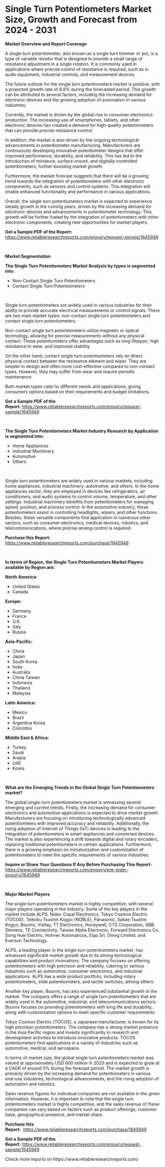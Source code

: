 <p><h1>Single Turn Potentiometers Market Size, Growth and Forecast from 2024 - 2031</h1></p><p><strong>Market Overview and Report Coverage</strong></p>
<p><p>A single turn potentiometer, also known as a single turn trimmer or pot, is a type of variable resistor that is designed to provide a small range of resistance adjustment in a single rotation. It is commonly used in applications where precise control of resistance is required, such as in audio equipment, industrial controls, and measurement devices.</p><p>The future outlook for the single turn potentiometers market is positive, with a projected growth rate of 8.8% during the forecasted period. This growth can be attributed to several factors, including the increasing demand for electronic devices and the growing adoption of automation in various industries.</p><p>Currently, the market is driven by the global rise in consumer electronics production. The increasing use of smartphones, tablets, and other electronic devices has created a demand for high-quality potentiometers that can provide precise resistance control.</p><p>In addition, the market is also driven by the ongoing technological advancements in potentiometer manufacturing. Manufacturers are continuously developing innovative potentiometer designs that offer improved performance, durability, and reliability. This has led to the introduction of miniature, surface-mount, and digitally-controlled potentiometers, further boosting market growth.</p><p>Furthermore, the market forecast suggests that there will be a growing trend towards the integration of potentiometers with other electronic components, such as sensors and control systems. This integration will enable enhanced functionality and performance in various applications.</p><p>Overall, the single turn potentiometers market is expected to experience steady growth in the coming years, driven by the increasing demand for electronic devices and advancements in potentiometer technology. This growth will be further fueled by the integration of potentiometers with other electronic components, creating new opportunities for market players.</p></p>
<p><strong>Get a Sample PDF of the Report:</strong> <a href="https://www.reliableresearchreports.com/enquiry/request-sample/1645949">https://www.reliableresearchreports.com/enquiry/request-sample/1645949</a></p>
<p>&nbsp;</p>
<p><strong>Market Segmentation</strong></p>
<p><strong>The Single Turn Potentiometers Market Analysis by types is segmented into:</strong></p>
<p><ul><li>Non-Contact Single Turn Potentiometers</li><li>Contact Single Turn Potentiometers</li></ul></p>
<p>&nbsp;</p>
<p><p>Single turn potentiometers are widely used in various industries for their ability to provide accurate electrical measurements or control signals. There are two main market types: non-contact single turn potentiometers and contact single turn potentiometers.</p><p>Non-contact single turn potentiometers utilize magnetic or optical technology, allowing for precise measurements without any physical contact. These potentiometers offer advantages such as long lifespan, high resistance to wear, and improved stability.</p><p>On the other hand, contact single turn potentiometers rely on direct physical contact between the resistance element and wiper. They are simpler in design and often more cost-effective compared to non-contact types. However, they may suffer from wear and require periodic maintenance.</p><p>Both market types cater to different needs and applications, giving consumers options based on their requirements and budget limitations.</p></p>
<p><strong>Get a Sample PDF of the Report:</strong>&nbsp;<a href="https://www.reliableresearchreports.com/enquiry/request-sample/1645949">https://www.reliableresearchreports.com/enquiry/request-sample/1645949</a></p>
<p>&nbsp;</p>
<p><strong>The Single Turn Potentiometers Market Industry Research by Application is segmented into:</strong></p>
<p><ul><li>Home Appliances</li><li>Industrial Machinery</li><li>Automotive</li><li>Others</li></ul></p>
<p>&nbsp;</p>
<p><p>Single-turn potentiometers are widely used in various markets, including home appliances, industrial machinery, automotive, and others. In the home appliances sector, they are employed in devices like refrigerators, air conditioners, and audio systems to control volume, temperature, and other settings. Industrial machinery benefits from potentiometers for managing speed, position, and process control. In the automotive industry, these potentiometers assist in controlling headlights, wipers, and other functions. Besides, these versatile components find application in numerous other sectors, such as consumer electronics, medical devices, robotics, and telecommunications, where precise analog control is required.</p></p>
<p><strong>Purchase this Report:</strong>&nbsp; <a href="https://www.reliableresearchreports.com/purchase/1645949">https://www.reliableresearchreports.com/purchase/1645949</a></p>
<p>&nbsp;</p>
<p><strong>In terms of Region, the Single Turn Potentiometers Market Players available by Region are:</strong></p>
<p>
    <p> <strong> North America: </strong>
        <ul>
            <li>United States</li>
            <li>Canada</li>
        </ul>
        </p> 
    <p> <strong> Europe: </strong>
        <ul>
            <li>Germany</li>
            <li>France</li>
            <li>U.K.</li>
            <li>Italy</li>
            <li>Russia</li>
        </ul>
        </p> 
    <p> <strong> Asia-Pacific: </strong>
        <ul>
            <li>China</li>
            <li>Japan</li>
            <li>South Korea</li>
            <li>India</li>
            <li>Australia</li>
            <li>China Taiwan</li>
            <li>Indonesia</li>
            <li>Thailand</li>
            <li>Malaysia</li>
        </ul>
        </p> 
    <p> <strong> Latin America: </strong>
        <ul>
            <li>Mexico</li>
            <li>Brazil</li>
            <li>Argentina Korea</li>
            <li>Colombia</li>
        </ul>
        </p> 
    <p> <strong> Middle East & Africa: </strong>
        <ul>
            <li>Turkey</li>
            <li>Saudi</li>
            <li>Arabia</li>
            <li>UAE</li>
            <li>Korea</li>
        </ul>
    </p>
    </p>
<p>&nbsp;</p>
<p><strong>What are the Emerging Trends in the Global Single Turn Potentiometers market?</strong></p>
<p><p>The global single-turn potentiometers market is witnessing several emerging and current trends. Firstly, the increasing demand for consumer electronics and automotive applications is expected to drive market growth. Manufacturers are focusing on introducing technologically advanced potentiometers with improved accuracy and reliability. Additionally, the rising adoption of Internet of Things (IoT) devices is leading to the integration of potentiometers in smart appliances and connected devices. The market is also experiencing a shift towards digital and rotary encoders, replacing traditional potentiometers in certain applications. Furthermore, there is a growing emphasis on miniaturization and customization of potentiometers to meet the specific requirements of various industries.</p></p>
<p><strong>Inquire or Share Your Questions If Any Before Purchasing This Report</strong>- <a href="https://www.reliableresearchreports.com/enquiry/pre-order-enquiry/1645949">https://www.reliableresearchreports.com/enquiry/pre-order-enquiry/1645949</a></p>
<p>&nbsp;</p>
<p><strong>Major Market Players</strong></p>
<p><p>The single turn potentiometers market is highly competitive, with several major players operating in the industry. Some of the key players in the market include ALPS, Nidec Copal Electronics, Tokyo Cosmos Electric (TOCOS), Teikoku Tsushin Kogyo (NOBLE), Panasonic, Sakae Tsushin Kogyo, Bourns, Vishay, TT Electronics, Honeywell, CTS Corporation, ABB, Siemens, TE Connectivity, Taiwan Alpha Electronic, Forward Electronics Co, Song Huei Electric, Hohner Automaticos, Elap Srl, Omeg Limited, and Everson Technology.</p><p>ALPS, a leading player in the single turn potentiometers market, has witnessed significant market growth due to its strong technological capabilities and product innovations. The company focuses on offering potentiometers with high precision and reliability, catering to various industries such as automotive, consumer electronics, and industrial applications. ALPS has a wide product portfolio, including rotary potentiometers, slide potentiometers, and tactile switches, among others.</p><p>Another key player, Bourns, has also experienced substantial growth in the market. The company offers a range of single turn potentiometers that are widely used in the automotive, industrial, and telecommunications sectors. Bourns focuses on providing potentiometers with long life and durability, along with customization options to meet specific customer requirements.</p><p>Tokyo Cosmos Electric (TOCOS), a Japanese manufacturer, is known for its high precision potentiometers. The company has a strong market presence in the Asia Pacific region and invests significantly in research and development activities to introduce innovative products. TOCOS potentiometers find applications in a variety of industries such as automotive, medical, and aerospace.</p><p>In terms of market size, the global single turn potentiometers market was valued at approximately USD 600 million in 2020 and is expected to grow at a CAGR of around 5% during the forecast period. The market growth is primarily driven by the increasing demand for potentiometers in various end-use industries, technological advancements, and the rising adoption of automation and robotics.</p><p>Sales revenue figures for individual companies are not available in the given information. However, it is important to note that the single turn potentiometers market is highly competitive, and the sales revenue of these companies can vary based on factors such as product offerings, customer base, geographical presence, and market share.</p></p>
<p><strong>Purchase this Report:</strong>&nbsp;&nbsp;<a href="https://www.reliableresearchreports.com/purchase/1645949">https://www.reliableresearchreports.com/purchase/1645949</a></p>
<p></p>
<p><strong>Get a Sample PDF of the Report:</strong>&nbsp;<a href="https://www.reliableresearchreports.com/enquiry/request-sample/1645949">https://www.reliableresearchreports.com/enquiry/request-sample/1645949</a></p>
<p>Check more reports on https://www.reliableresearchreports.com/</p>